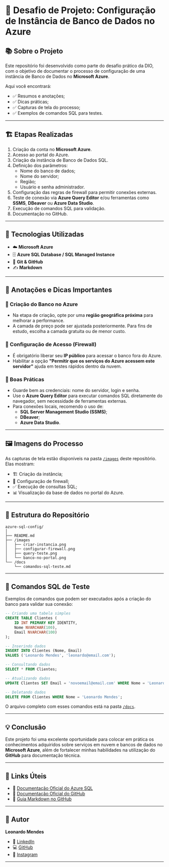 # 🚀 Desafio de Projeto: Configuração de Instância de Banco de Dados no Azure

## 📚 Sobre o Projeto

Este repositório foi desenvolvido como parte do desafio prático da DIO, com o objetivo de documentar o processo de configuração de uma instância de Banco de Dados no **Microsoft Azure**. 

Aqui você encontrará:

- ✅ Resumos e anotações;
- ✅ Dicas práticas;
- ✅ Capturas de tela do processo;
- ✅ Exemplos de comandos SQL para testes.

---

## 🏗️ Etapas Realizadas

1. Criação da conta no **Microsoft Azure**.
2. Acesso ao portal do Azure.
3. Criação da instância de Banco de Dados SQL.
4. Definição dos parâmetros:
   - Nome do banco de dados;
   - Nome do servidor;
   - Região;
   - Usuário e senha administrador.
5. Configuração das regras de firewall para permitir conexões externas.
6. Teste de conexão via **Azure Query Editor** e/ou ferramentas como **SSMS**, **DBeaver** ou **Azure Data Studio**.
7. Execução de comandos SQL para validação.
8. Documentação no GitHub.

---

## 🔧 Tecnologias Utilizadas

- ☁️ **Microsoft Azure**
- 🗄️ **Azure SQL Database / SQL Managed Instance**
- 🔗 **Git & GitHub**
- ✍️ **Markdown**

---

## 📝 Anotações e Dicas Importantes

### 🔸 Criação do Banco no Azure

- Na etapa de criação, opte por uma **região geográfica próxima** para melhorar a performance.
- A camada de preço pode ser ajustada posteriormente. Para fins de estudo, escolha a camada gratuita ou de menor custo.

### 🔸 Configuração de Acesso (Firewall)

- É obrigatório liberar seu **IP público** para acessar o banco fora do Azure.
- Habilitar a opção **"Permitir que os serviços do Azure acessem este servidor"** ajuda em testes rápidos dentro da nuvem.

### 🔸 Boas Práticas

- Guarde bem as credenciais: nome do servidor, login e senha.
- Use o **Azure Query Editor** para executar comandos SQL diretamente do navegador, sem necessidade de ferramentas externas.
- Para conexões locais, recomendo o uso de:
  - **SQL Server Management Studio (SSMS)**;
  - **DBeaver**;
  - **Azure Data Studio**.

---

## 🖼️ Imagens do Processo

As capturas de tela estão disponíveis na pasta [`/images`](./images) deste repositório. Elas mostram:

- 🏗️ Criação da instância;
- 🔐 Configuração de firewall;
- ✅ Execução de consultas SQL;
- 📊 Visualização da base de dados no portal do Azure.

---

## 📂 Estrutura do Repositório

```
azure-sql-config/
│
├── README.md
├── /images
│   ├── criar-instancia.png
│   ├── configurar-firewall.png
│   ├── query-teste.png
│   └── banco-no-portal.png
└── /docs
    └── comandos-sql-teste.md
```

---

## 🔢 Comandos SQL de Teste

Exemplos de comandos que podem ser executados após a criação do banco para validar sua conexão:

```sql
-- Criando uma tabela simples
CREATE TABLE Clientes (
    ID INT PRIMARY KEY IDENTITY,
    Nome NVARCHAR(100),
    Email NVARCHAR(100)
);

-- Inserindo dados
INSERT INTO Clientes (Nome, Email)
VALUES ('Leonardo Mendes', 'leonardo@email.com');

-- Consultando dados
SELECT * FROM Clientes;

-- Atualizando dados
UPDATE Clientes SET Email = 'novoemail@email.com' WHERE Nome = 'Leonardo Mendes';

-- Deletando dados
DELETE FROM Clientes WHERE Nome = 'Leonardo Mendes';
```

O arquivo completo com esses comandos está na pasta [`/docs`](./docs/comandos-sql-teste.md).

---

## 💡 Conclusão

Este projeto foi uma excelente oportunidade para colocar em prática os conhecimentos adquiridos sobre serviços em nuvem e bancos de dados no **Microsoft Azure**, além de fortalecer minhas habilidades na utilização do **GitHub** para documentação técnica.

---

## 🔗 Links Úteis

- 🔵 [Documentação Oficial do Azure SQL](https://learn.microsoft.com/pt-br/azure/azure-sql/)
- 🔵 [Documentação Oficial do GitHub](https://docs.github.com/pt)
- 🔵 [Guia Markdown no GitHub](https://docs.github.com/pt/get-started/writing-on-github/getting-started-with-writing-and-formatting-on-github)

---

## 🧠 Autor

**Leonardo Mendes**  
- 💼 [LinkedIn](https://www.linkedin.com/in/leonardobelodasilvamendes/)  
- 💻 [GitHub](https://github.com/LeonardoMendesXCIX)  
- 📸 [Instagram](https://www.instagram.com/99k.04.23/)  

---